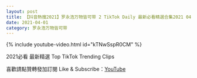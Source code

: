 ```yaml
---
layout: post
title: 【抖音熱搜2021】罗永浩万物皆可带 2 TikTok Daily 最新必看精選合集2021 04 01
date: 2021-04-01
category: 罗永浩万物皆可带
---
```


{% include youtube-video.html id="kTNwSspR0CM" %}

2021必看 最新精選 Top TikTok Trending Clips

喜歡請點贊轉發加訂閱 Like & Subscribe：[YouTube](https://www.youtube.com/channel/UCAoR7VcanIPd04uEq_GIylA/videos)


